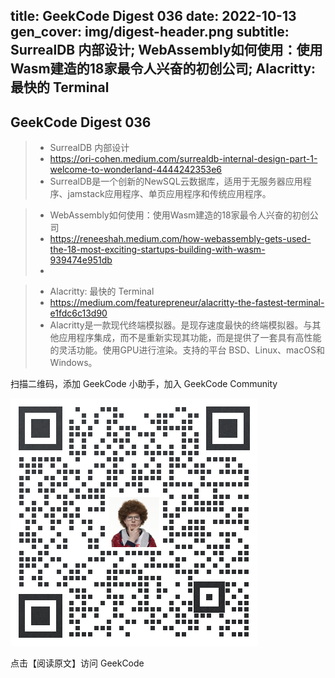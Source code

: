 title: GeekCode Digest 036
date: 2022-10-13
gen_cover: img/digest-header.png
subtitle: SurrealDB 内部设计; WebAssembly如何使用：使用Wasm建造的18家最令人兴奋的初创公司; Alacritty: 最快的 Terminal
---

GeekCode Digest 036
---


> * SurrealDB 内部设计
> * https://ori-cohen.medium.com/surrealdb-internal-design-part-1-welcome-to-wonderland-4444242353e6
> * SurrealDB是一个创新的NewSQL云数据库，适用于无服务器应用程序、jamstack应用程序、单页应用程序和传统应用程序。

> * WebAssembly如何使用：使用Wasm建造的18家最令人兴奋的初创公司
> * https://reneeshah.medium.com/how-webassembly-gets-used-the-18-most-exciting-startups-building-with-wasm-939474e951db
> * 


> * Alacritty: 最快的 Terminal
> * https://medium.com/featurepreneur/alacritty-the-fastest-terminal-e1fdc6c13d90
> * Alacritty是一款现代终端模拟器。是现存速度最快的终端模拟器。与其他应用程序集成，而不是重新实现其功能，而是提供了一套具有高性能的灵活功能。使用GPU进行渲染。支持的平台 BSD、Linux、macOS和Windows。


扫描二维码，添加 GeekCode 小助手，加入 GeekCode Community

![](img/genius-qrcode.png)

点击【阅读原文】访问 GeekCode
